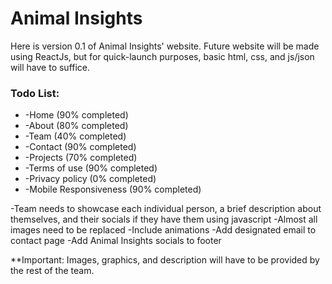 Animal Insights
===============

Here is version 0.1 of Animal Insights' website. Future website will be made using ReactJs, but for quick-launch purposes, basic html, css, and js/json will have to suffice.

### Todo List:

*   \-Home (90% completed)
*   \-About (80% completed)
*   \-Team (40% completed)
*   \-Contact (90% completed)
*   \-Projects (70% completed)
*   \-Terms of use (90% completed)
*   \-Privacy policy (0% completed)
*   \-Mobile Responsiveness (90% completed)

-Team needs to showcase each individual person, a brief description about themselves, and their socials if they have them using javascript
-Almost all images need to be replaced
-Include animations
-Add designated email to contact page
-Add Animal Insights socials to footer

\*\*Important: Images, graphics, and description will have to be provided by the rest of the team.


